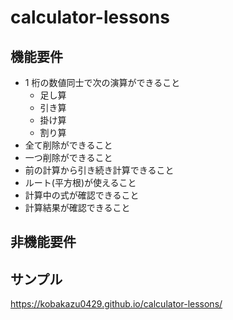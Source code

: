 # calculator-lessons

## 機能要件

- 1 桁の数値同士で次の演算ができること
  - 足し算
  - 引き算
  - 掛け算
  - 割り算
- 全て削除ができること
- 一つ削除ができること
- 前の計算から引き続き計算できること
- ルート(平方根)が使えること
- 計算中の式が確認できること
- 計算結果が確認できること

## 非機能要件

## サンプル

https://kobakazu0429.github.io/calculator-lessons/
